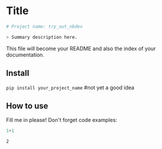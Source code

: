 # Title



```python
# Project name: try_out_nbdev

> Summary description here.
```

This file will become your README and also the index of your documentation.

## Install

`pip install your_project_name` #not yet a good idea

## How to use

Fill me in please! Don't forget code examples:

```python
1+1
```




    2



